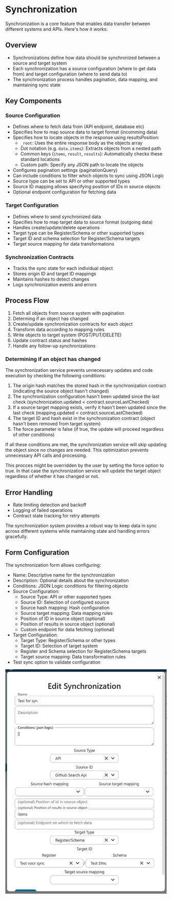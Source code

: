 # Synchronization

Synchronization is a core feature that enables data transfer between different systems and APIs. Here's how it works:

## Overview
- Synchronizations define how data should be synchronized between a source and target system
- Each synchronization has a source configuration (where to get data from) and target configuration (where to send data to)
- The synchronization process handles pagination, data mapping, and maintaining sync state

## Key Components

### Source Configuration
- Defines where to fetch data from (API endpoint, database etc)
- Specifies how to map source data to target format (incomming data)
- Specifies how to locate objects in the response using resultsPosition:
  - `_root`: Uses the entire response body as the objects array
  - Dot notation (e.g. `data.items`): Extracts objects from a nested path
  - Common keys (`items`, `result`, `results`): Automatically checks these standard locations
  - Custom path: Specify any JSON path to locate the objects
- Configures pagination settings (paginationQuery)
- Can include conditions to filter which objects to sync using JSON Logic
- Source type can be set to API or other supported types
- Source ID mapping allows specifying position of IDs in source objects
- Optional endpoint configuration for fetching data

### Target Configuration 
- Defines where to send synchronized data
- Specifies how to map target data to source format (outgoing data)
- Handles create/update/delete operations
- Target type can be Register/Schema or other supported types
- Target ID and schema selection for Register/Schema targets
- Target source mapping for data transformations

### Synchronization Contracts
- Tracks the sync state for each individual object
- Stores origin ID and target ID mappings
- Maintains hashes to detect changes
- Logs synchronization events and errors

## Process Flow
1. Fetch all objects from source system with pagination
2. Determing if an object has changed
3. Create/update synchronization contracts for each object
4. Transform data according to mapping rules
5. Write objects to target system (POST/PUT/DELETE)
6. Update contract status and hashes
7. Handle any follow-up synchronizations

### Determining if an object has changed
The synchronization service prevents unnecessary updates and code execution by checking the following conditions:

1. The origin hash matches the stored hash in the synchronization contract (indicating the source object hasn't changed)
2. The synchronization configuration hasn't been updated since the last check (synchronization.updated < contract.sourceLastChecked)
3. If a source target mapping exists, verify it hasn't been updated since the last check (mapping.updated < contract.sourceLastChecked)
4. The target ID and hash exist in the synchronization contract (object hasn't been removed from target system)
5. The force parameter is false (if true, the update will proceed regardless of other conditions)

If all these conditions are met, the synchronization service will skip updating the object since no changes are needed. This optimization prevents unnecessary API calls and processing.

This procces might be overridden by the user by setting the force option to true. In that case the synchronization service will update the target object regardless of whether it has changed or not.

## Error Handling
- Rate limiting detection and backoff
- Logging of failed operations
- Contract state tracking for retry attempts

The synchronization system provides a robust way to keep data in sync across different systems while maintaining state and handling errors gracefully.

## Form Configuration
The synchronization form allows configuring:

- Name: Descriptive name for the synchronization
- Description: Optional details about the synchronization
- Conditions: JSON Logic conditions for filtering objects
- Source Configuration:
  - Source Type: API or other supported types
  - Source ID: Selection of configured source
  - Source hash mapping: Hash configuration
  - Source target mapping: Data mapping rules
  - Position of ID in source object (optional)
  - Position of results in source object (optional)
  - Custom endpoint for data fetching (optional)
- Target Configuration:
  - Target Type: Register/Schema or other types
  - Target ID: Selection of target system
  - Register and Schema selection for Register/Schema targets
  - Target source mapping: Data transformation rules
- Test sync option to validate configuration

![alt text](image.png)
